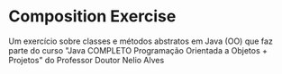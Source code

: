 # Composition Exercise
 Um exercício sobre classes e métodos abstratos em Java (OO) que faz parte do curso "Java COMPLETO Programação Orientada a Objetos + Projetos" do Professor Doutor Nelio Alves
 